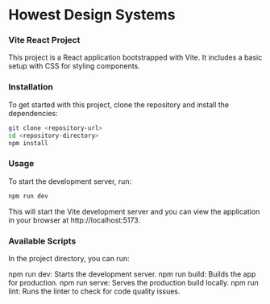 # Howest Design Systems

### Vite React Project
This project is a React application bootstrapped with Vite. It includes a basic setup with CSS for styling components.

### Installation

To get started with this project, clone the repository and install the dependencies:

```bash
git clone <repository-url>
cd <repository-directory>
npm install
```

### Usage
To start the development server, run:

```bash
npm run dev
```

This will start the Vite development server and you can view the application in your browser at http://localhost:5173.


### Available Scripts
In the project directory, you can run:

npm run dev: Starts the development server.
npm run build: Builds the app for production.
npm run serve: Serves the production build locally.
npm run lint: Runs the linter to check for code quality issues.